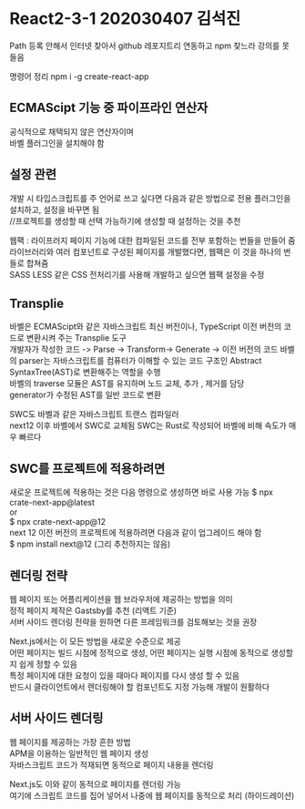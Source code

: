 # React2-3-1 202030407 김석진

Path 등록 안해서 인터넷 찾아서
github 레포지트리 연동하고 npm 찾느라 강의를 못들음

명령어 정리
npm i -g create-react-app


## ECMAScipt 기능 중 파이프라인 연산자
공식적으로 채택되지 않은 연산자이며  
바벨 플러그인을 설치해야 함 

## 설정 관련

개발 시 타입스크립트를 주 언어로 쓰고 싶다면 다음과 같은 방법으로 전용 플러그인을 설치하고, 설정을 바꾸면 됨  
//프로젝트를 생성할 때 선택 가능하기에 생성할 때 설정하는 것을 추천  

웹팩 : 라이프러지 페이지 기능에 대한 컴파일된 코드를 전부 포함하는 번들을 만들어 줌  
라이브러리와 여러 컴포넌트로 구성된 페이지를 개발했다면, 웹팩은 이 것을 하나의 번들로 합쳐줌   
SASS LESS 같은 CSS 전처리기를 사용해 개발하고 싶으면 웹팩 설정을 수정  


## Transplie
바벨은 ECMAScipt와 같은 자바스크립트 최신 버전이나, TypeScript 이전 버전의 코드로 변환시켜 주는 Transplie 도구  
개발자가 작성한 코드 -> Parse -> Transform-> Generate -> 이전 버전의 코드
바벨의 parser는 자바스크립트를 컴퓨터가 이해할 수 있는 코드 구조인
Abstract SyntaxTree(AST)로 변환해주는 역할을 수행  
바벨의 traverse 모듈은 AST를 유지하며 노드 교체, 추가 , 제거를 담당  
generator가 수정된 AST를 일반 코드로 변환  
  
SWC도 바벨과 같은 자바스크립트 트랜스 컴파일러  
next12 이후 바벨에서 SWC로 교체됨
SWC는 Rust로 작성되어 바벨에 비해 속도가 매우 빠르다  

## SWC를 프로젝트에 적용하려면
새로운 프로젝트에 적용하는 것은 다음 명령으로 생성하면 바로 사용 가능
$ npx crate-next-app@latest  
or  
$ npx crate-next-app@12  
next 12 이전 버전의 프로젝트에 적용하려면 다음과 같이 업그레이드 해야 함  
$ npm install next@12  (그리 추천하지는 않음)  

## 렌더링 전략
웹 페이지 또는 어플리케이션을 웹 브라우저에 제공하는 방법을 의미  
정적 페이지 제작은 Gastsby를 추천 (리액트 기준)  
서버 사이드 렌더링 전략을 원하면 다른 프레임워크를 검토해보는 것을 권장  
  
Next.js에서는 이 모든 방법을 새로운 수준으로 제공  
어떤 페이지는 빌드 시점에 정적으로 생성, 어떤 페이지는 실행 시점에 동적으로 생성할 지 쉽게 정할 수 있음  
특정 페이지에 대한 요청이 있을 때마다 페이지를 다시 생성 할 수 있음  
반드시 클라이언트에서 렌더링해야 할 컴포넌트도 지정 가능해 개발이 원활하다  

## 서버 사이드 렌더링
웹 페이지를 제공하는 가장 흔한 방법  
APM을 이용하는 일반적인 웹 페이지 생성  
자바스크립트 코드가 적재되면 동적으로 페이지 내용을 렌더링  
  
Next.js도 이와 같이 동적으로 페이지를 렌더링 가능  
여기에 스크립트 코드를 집어 넣어서 나중에 웹 페이지를 동적으로 처리 (하이드레이션) 

